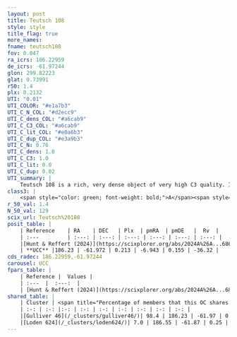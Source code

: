 ```yaml
---
layout: post
title: Teutsch 108
style: style
title_flag: true
more_names: 
fname: teutsch108
fov: 0.047
ra_icrs: 186.22959
de_icrs: -61.97244
glon: 299.82223
glat: 0.73991
r50: 1.4
plx: 0.2132
UTI: "0.01"
UTI_COLOR: "#e1a7b3"
UTI_C_N_COL: "#d2ecc9"
UTI_C_dens_COL: "#a6cab9"
UTI_C_C3_COL: "#a6cab9"
UTI_C_lit_COL: "#e0a6b3"
UTI_C_dup_COL: "#e3a9b3"
UTI_C_N: 0.76
UTI_C_dens: 1.0
UTI_C_C3: 1.0
UTI_C_lit: 0.0
UTI_C_dup: 0.02
UTI_summary: |
    Teutsch 108 is a rich, very dense object of very high C3 quality. It was recently reported in the literature.<br><br><span style="color: #99180f; font-weight: bold;">Warning: </span>This is very likely a duplicate object, which shares a large percentage of members with at least one previously reported entry.
class3: |
    <span style="color: green; font-weight: bold;">A</span><span style="color: green; font-weight: bold;">A</span>
r_50_val: 1.4
N_50_val: 129
scix_url: Teutsch%20108
posit_table: |
    | Reference    | RA    | DEC   | Plx  | pmRA  | pmDE   |  Rv  |
    | :---         | :---: | :---: | :---: | :---: | :---: | :---: |
    |[Hunt & Reffert (2024)](https://scixplorer.org/abs/2024A%26A...686A..42H) | 186.234 | -61.972 | 0.224 | -6.945 | 0.149 | -38.6 |
    | **UCC** |186.23 | -61.972 | 0.213 | -6.943 | 0.155 | -36.32 | 
cds_radec: 186.22959,-61.97244
carousel: UCC
fpars_table: |
    | Reference |  Values |
    | :---  |  :---:  |
    | [Hunt & Reffert (2024)](https://scixplorer.org/abs/2024A%26A...686A..42H) | `MassJ=1773.15` |
shared_table: |
    | Cluster | <span title="Percentage of members that this OC shares with the ones listed">%</span>   | RA   | DEC   | Plx   | pmRA  | pmDE  | Rv | UTI |
    | :-: | :-: |:-: | :-: | :-: | :-: | :-: | :-: | :-: |
    |[Gulliver 46](/_clusters/gulliver46/)| 98.4 | 186.23 | -61.97 | 0.21 | -6.94 | 0.15 | -36.15 |0.66 |
    |[Loden 624](/_clusters/loden624/)| 7.0 | 186.55 | -61.87 | 0.25 | -6.79 | 0.02 | -27.75 |0.36 |
---
```

